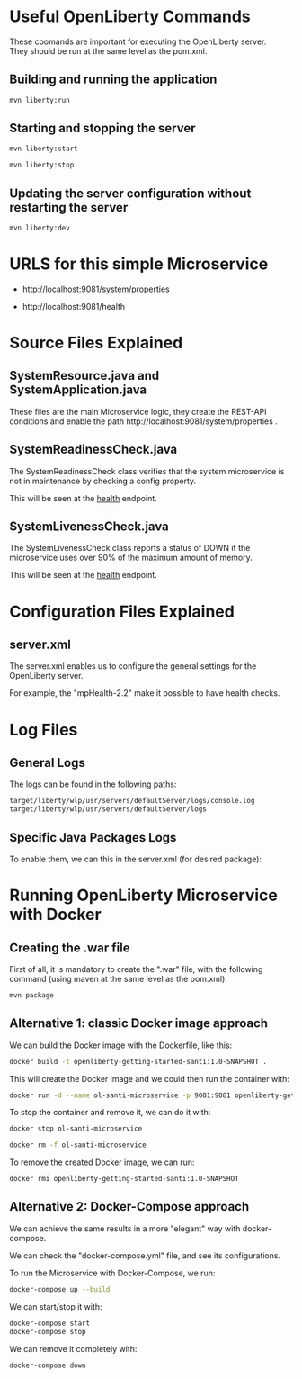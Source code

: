 # Useful OpenLiberty Commands

These coomands are important for executing the OpenLiberty server.<br>
They should be run at the same level as the pom.xml.<br>

## Building and running the application

```bash
mvn liberty:run
```

## Starting and stopping the server

```bash
mvn liberty:start
```

```bash
mvn liberty:stop
```

## Updating the server configuration without restarting the server

```bash
mvn liberty:dev
```

# URLS for this simple Microservice

- http://localhost:9081/system/properties

- http://localhost:9081/health

# Source Files Explained

## SystemResource.java and SystemApplication.java

These files are the main Microservice logic, they create the REST-API
conditions and enable the path http://localhost:9081/system/properties .<br>

## SystemReadinessCheck.java

The SystemReadinessCheck class verifies that the system microservice is not in maintenance by checking a config property.<br>

This will be seen at the [health](http://localhost:9081/health) endpoint.<br>

## SystemLivenessCheck.java

The SystemLivenessCheck class reports a status of DOWN if the microservice
uses over 90% of the maximum amount of memory.<br>

This will be seen at the [health](http://localhost:9081/health) endpoint.<br>

# Configuration Files Explained

## server.xml

The server.xml enables us to configure the general settings for the OpenLiberty
server.<br>

For example, the "<feature>mpHealth-2.2</feature>" make it possible to have
health checks.<br>

# Log Files

## General Logs

The logs can be found in the following paths:

```txt
target/liberty/wlp/usr/servers/defaultServer/logs/console.log
target/liberty/wlp/usr/servers/defaultServer/logs
```

## Specific Java Packages Logs

To enable them, we can this in the server.xml (for desired package):
<logging traceSpecification="com.ibm.ws.microprofile.health.*=all" />

# Running OpenLiberty Microservice with Docker

## Creating the .war file

First of all, it is mandatory to create the ".war" file, with the following
command (using maven at the same level as the pom.xml):

```bash
mvn package
```

## Alternative 1: classic Docker image approach

We can build the Docker image with the Dockerfile, like this:

```bash
docker build -t openliberty-getting-started-santi:1.0-SNAPSHOT .
```

This will create the Docker image and we could then run the container with:

```bash
docker run -d --name ol-santi-microservice -p 9081:9081 openliberty-getting-started-santi:1.0-SNAPSHOT
```

To stop the container and remove it, we can do it with:

```bash
docker stop ol-santi-microservice
```

```bash
docker rm -f ol-santi-microservice
```

To remove the created Docker image, we can run:

```bash
docker rmi openliberty-getting-started-santi:1.0-SNAPSHOT
```

## Alternative 2: Docker-Compose approach

We can achieve the same results in a more "elegant" way with docker-compose.<br>

We can check the "docker-compose.yml" file, and see its configurations.<br>

To run the Microservice with Docker-Compose, we run:

```bash
docker-compose up --build
```

We can start/stop it with:

```bash
docker-compose start
docker-compose stop
```

We can remove it completely with:

```bash
docker-compose down
```
